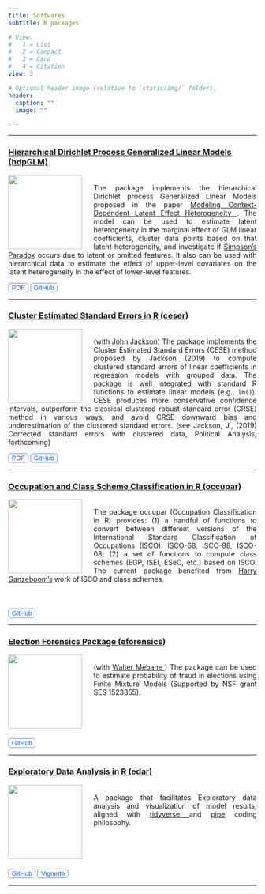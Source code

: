 ```yaml
---
title: Softwares
subtitle: R packages

# View.
#   1 = List
#   2 = Compact
#   3 = Card
#   4 = Citation
view: 3

# Optional header image (relative to `static/img/` folder).
header:
  caption: ""
  image: ""

---
```


------------ ------------ ------------ 

### <a href="https://github.com/DiogoFerrari/hdpGLM" style="color:blue2" target="_blank">Hierarchical Dirichlet Process Generalized Linear Models (hdpGLM)</a>

<img src="/img/hdpGLM_logo.png" align="left" width="150" style="padding-right: 20px;"> <div align="justify"><br>The package implements the hierarchical Dirichlet process Generalized Linear Models proposed in the paper <a href="https://doi.org/10.1017/pan.2019.13" style="color:blue2" target="_blank"> Modeling Context-Dependent Latent Effect Heterogeneity <a>. The model can be used to estimate latent heterogeneity in the marginal effect of GLM linear coefficients, cluster data points based on that latent heterogeneity, and investigate if <a href="https://en.wikipedia.org/wiki/Simpson's_paradox" target="_blank"> Simpson’s Paradox<a> occurs due to latent or omitted features. It also can be used with hierarchical data to estimate the effect of upper-level covariates on the latent heterogeneity in the effect of lower-level features.</div>

<button class="button" onclick="window.open('https://doi.org/10.1017/pan.2019.13', '_blank')" style="border-radius: 5px;background-repeat:no-repeat; background-color:Transparent;color:#1A5EDD;border:1px solid #668ED9">PDF</button>
<button class="button" onclick="window.open('https://github.com/DiogoFerrari/hdpGLM', '_blank')" style="border-radius: 5px;background-repeat:no-repeat; background-color:Transparent;color:#1A5EDD;border:1px solid #668ED9">GitHub</button>

------------ ------------ ------------ 

### <a href="https://github.com/DiogoFerrari/ceser" style="color:blue2" target="_blank">Cluster Estimated Standard Errors in R (ceser)</a>

<img src="/img/ceser_logo.png" align="left" width="150" style="padding-right: 20px;"> <div align="justify"><br> (with <a href="https://lsa.umich.edu/polisci/people/emeriti/jjacksn.html" target=_blank>John Jackson<a>) The package implements the Cluster Estimated Standard Errors (CESE) method proposed by Jackson (2019) to compute clustered standard errors of linear coefficients in regression models with grouped data. The package is well integrated with standard R functions to estimate linear models (e.g., `lm()`). CESE produces more conservative confidence intervals, outperform the classical clustered robust standard error (CRSE) method in various ways, and avoid CRSE downward bias and underestimation of the clustered standard errors. (see Jackson, J., (2019) Corrected standard errors with clustered data, Political Analysis, forthcoming)

<button class="button" onclick='window.location.href = "http://localhost:1313/publication/ferrari-2019-ceser/"' style="border-radius: 5px;background-repeat:no-repeat; background-color:Transparent;color:#1A5EDD;border:1px solid #668ED9">PDF</button>
<button class="button" onclick="window.open('https://github.com/DiogoFerrari/ceser', '_blank')" style="border-radius: 5px;background-repeat:no-repeat; background-color:Transparent;color:#1A5EDD;border:1px solid #668ED9">GitHub</button>

------------ ------------ ------------ 

### <a href="https://github.com/DiogoFerrari/ocuppar" style="color:blue2" target="_blank">Occupation and Class Scheme Classification in R (occupar)</a>

<img src="/img/occupar_logo.png" align="left" width="150" style="padding-right: 20px;"> <div align="justify"><br> The package occupar (Occupation Classification in R) provides:
(1) a handful of functions to convert between different versions of the International Standard Classification of Occupations (ISCO): ISCO-68, ISCO-88, ISCO-08; (2) a set of functions to compute class schemes (EGP, ISEI, ESeC, etc.) based on ISCO.
The current package benefited from <a href="http://www.harryganzeboom.nl/" target="_blank"> Harry Ganzeboom’s<a> work of ISCO and class schemes.
<br>
<br>
<br>
<br>
<button class="button" onclick="window.open('https://github.com/DiogoFerrari/occupar', '_blank')" style="border-radius: 5px;background-repeat:no-repeat; background-color:Transparent;color:#1A5EDD;border:1px solid #668ED9">GitHub</button>

------------ ------------ ------------ 

### <a href="https://github.com/DiogoFerrari/eforensics" style="color:blue2" target="_blank">Election Forensics Package (eforensics)</a>

<img src="/img/eforensics_logo.png" align="left" width="150" style="padding-right: 20px;"> <div align="justify"><br> (with <a href="https://lsa.umich.edu/polisci/people/faculty/wmebane.html" target="_blank"> Walter Mebane <a>) The package can be used to estimate probability of fraud in elections using Finite Mixture Models (Supported by NSF grant SES 1523355).
<br>
<br>
<br>
<br>
<br>
<br>
<button class="button" onclick="window.open('https://github.com/DiogoFerrari/eforensics', '_blank')" style="border-radius: 5px;background-repeat:no-repeat; background-color:Transparent;color:#1A5EDD;border:1px solid #668ED9">GitHub</button>


------------ ------------ ------------ 

### <a href="https://github.com/DiogoFerrari/edar" style="color:blue2" target="_blank">Exploratory Data Analysis in R (edar)</a>

<img src="/img/edar_logo.png" align="left" width="150" style="padding-right: 20px;"> <div align="justify"><br> A package that facilitates Exploratory data analysis and visualization of model results, aligned with <a href="https://www.tidyverse.org/" target="_blank"> tidyverse <a> and <a href="https://magrittr.tidyverse.org/" target="_blank">pipe<a> coding philosophy.
<br>
<br>
<br>
<br>
<br>
<br>
<button class="button" onclick="window.open('https://github.com/DiogoFerrari/edar', '_blank')" style="border-radius: 5px;background-repeat:no-repeat; background-color:Transparent;color:#1A5EDD;border:1px solid #668ED9">GitHub</button>
<button class="button" onclick="window.open('https://www.dropbox.com/s/aa6avx17kivqf8n/edar_vignette.pdf?dl=0', '_blank')" style="border-radius: 5px;background-repeat:no-repeat; background-color:Transparent;color:#1A5EDD;border:1px solid #668ED9">Vignette</button>

------------ ------------ ------------ 